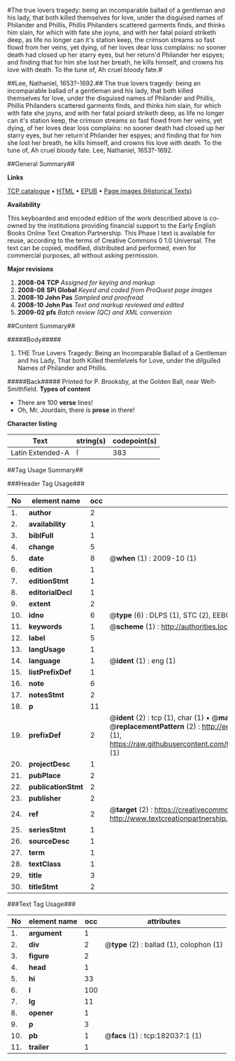 #The true lovers tragedy: being an incomparable ballad of a gentleman and his lady, that both killed themselves for love, under the disguised names of Philander and Phillis, Phillis Philanders scattered garments finds, and thinks him slain, for which with fate she joyns, and with her fatal poiard striketh deep, as life no longer can it's station keep, the crimson streams so fast flowd from her veins, yet dying, of her loves dear loss complains: no sooner death had closed up her starry eyes, but her return'd Philander her espyes; and finding that for him she lost her breath, he kills himself, and crowns his love with death. To the tune of, Ah cruel bloody fate.#

##Lee, Nathaniel, 1653?-1692.##
The true lovers tragedy: being an incomparable ballad of a gentleman and his lady, that both killed themselves for love, under the disguised names of Philander and Phillis, Phillis Philanders scattered garments finds, and thinks him slain, for which with fate she joyns, and with her fatal poiard striketh deep, as life no longer can it's station keep, the crimson streams so fast flowd from her veins, yet dying, of her loves dear loss complains: no sooner death had closed up her starry eyes, but her return'd Philander her espyes; and finding that for him she lost her breath, he kills himself, and crowns his love with death. To the tune of, Ah cruel bloody fate.
Lee, Nathaniel, 1653?-1692.

##General Summary##

**Links**

[TCP catalogue](http://www.ota.ox.ac.uk/tcp/)  • 
[HTML](http://tei.it.ox.ac.uk/tcp/Texts-HTML/free/B04/B04310.html)  • 
[EPUB](http://tei.it.ox.ac.uk/tcp/Texts-EPUB/free/B04/B04310.epub) • 
[Page images (Historical Texts)](https://data.historicaltexts.jisc.ac.uk/view?pubId=eebo-99887326e&pageId=eebo-99887326e-182037-1)

**Availability**

This keyboarded and encoded edition of the
	       work described above is co-owned by the institutions
	       providing financial support to the Early English Books
	       Online Text Creation Partnership. This Phase I text is
	       available for reuse, according to the terms of Creative
	       Commons 0 1.0 Universal. The text can be copied,
	       modified, distributed and performed, even for
	       commercial purposes, all without asking permission.

**Major revisions**

1. __2008-04__ __TCP__ *Assigned for keying and markup*
1. __2008-08__ __SPi Global__ *Keyed and coded from ProQuest page images*
1. __2008-10__ __John Pas__ *Sampled and proofread*
1. __2008-10__ __John Pas__ *Text and markup reviewed and edited*
1. __2009-02__ __pfs__ *Batch review (QC) and XML conversion*

##Content Summary##

#####Body#####

1. THE True Lovers Tragedy: Being an Incomparable Ballad of a Gentleman and his Lady, That both Killed themſelvels for Love, under the diſguiſed Names of Philander and Phillis.

#####Back#####
Printed for P. Brooksby, at the Golden Ball, near Weſt-Smithfield.
**Types of content**

  * There are 100 **verse** lines!
  * Oh, Mr. Jourdain, there is **prose** in there!

**Character listing**


|Text|string(s)|codepoint(s)|
|---|---|---|
|Latin Extended-A|ſ|383|

##Tag Usage Summary##

###Header Tag Usage###

|No|element name|occ|attributes|
|---|---|---|---|
|1.|__author__|2||
|2.|__availability__|1||
|3.|__biblFull__|1||
|4.|__change__|5||
|5.|__date__|8| @__when__ (1) : 2009-10 (1)|
|6.|__edition__|1||
|7.|__editionStmt__|1||
|8.|__editorialDecl__|1||
|9.|__extent__|2||
|10.|__idno__|6| @__type__ (6) : DLPS (1), STC (2), EEBO-CITATION (1), PROQUEST (1), VID (1)|
|11.|__keywords__|1| @__scheme__ (1) : http://authorities.loc.gov/ (1)|
|12.|__label__|5||
|13.|__langUsage__|1||
|14.|__language__|1| @__ident__ (1) : eng (1)|
|15.|__listPrefixDef__|1||
|16.|__note__|6||
|17.|__notesStmt__|2||
|18.|__p__|11||
|19.|__prefixDef__|2| @__ident__ (2) : tcp (1), char (1)  •  @__matchPattern__ (2) : ([0-9\-]+):([0-9IVX]+) (1), (.+) (1)  •  @__replacementPattern__ (2) : http://eebo.chadwyck.com/downloadtiff?vid=$1&page=$2 (1), https://raw.githubusercontent.com/textcreationpartnership/Texts/master/tcpchars.xml#$1 (1)|
|20.|__projectDesc__|1||
|21.|__pubPlace__|2||
|22.|__publicationStmt__|2||
|23.|__publisher__|2||
|24.|__ref__|2| @__target__ (2) : https://creativecommons.org/publicdomain/zero/1.0/ (1), http://www.textcreationpartnership.org/docs/. (1)|
|25.|__seriesStmt__|1||
|26.|__sourceDesc__|1||
|27.|__term__|1||
|28.|__textClass__|1||
|29.|__title__|3||
|30.|__titleStmt__|2||


###Text Tag Usage###

|No|element name|occ|attributes|
|---|---|---|---|
|1.|__argument__|1||
|2.|__div__|2| @__type__ (2) : ballad (1), colophon (1)|
|3.|__figure__|2||
|4.|__head__|1||
|5.|__hi__|33||
|6.|__l__|100||
|7.|__lg__|11||
|8.|__opener__|1||
|9.|__p__|3||
|10.|__pb__|1| @__facs__ (1) : tcp:182037:1 (1)|
|11.|__trailer__|1||

